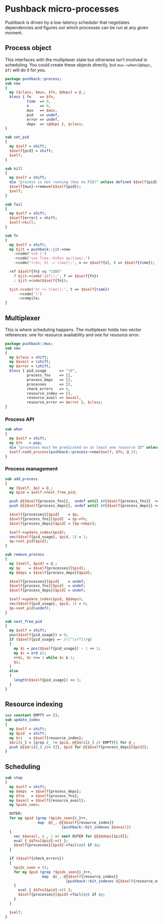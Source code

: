 # Pushback micro-processes
Pushback is driven by a low-latency scheduler that negotiates dependencies and
figures out which processes can be run at any given moment.


## Process object
This interfaces with the multiplexer state but otherwise isn't involved in
scheduling. You could create these objects directly, but `mux->when(@deps, $f)`
will do it for you.

```perl
package pushback::process;
sub new
{
  my ($class, $mux, $fn, @deps) = @_;
  bless { fn    => $fn,
          time  => 0,
          n     => 0,
          mux   => $mux,
          pid   => undef,
          error => undef,
          deps  => \@deps }, $class;
}

sub set_pid
{
  my $self = shift;
  $$self{pid} = shift;
  $self;
}

sub kill
{
  my $self = shift;
  die "process is not running (has no PID)" unless defined $$self{pid};
  $$self{mux}->remove($$self{pid});
  $self;
}

sub fail
{
  my $self = shift;
  $$self{error} = shift;
  $self->kill;
}

sub fn
{
  my $self = shift;
  my $jit = pushback::jit->new
    ->code('sub {')
    ->code('use Time::HiRes qw/time/;')
    ->code('++$n; $t -= time();', n => $$self{n}, t => $$self{time});

  ref $$self{fn} eq "CODE"
    ? $jit->code('&$f();', f => $$self{fn})
    : $jit->code($$self{fn});

  $jit->code('$t += time();', t => $$self{time})
      ->code('}')
      ->compile;
}
```


## Multiplexer
This is where scheduling happens. The multiplexer holds two vector references:
one for resource availability and one for resource error.

```perl
package pushback::mux;
sub new
{
  my $class = shift;
  my $avail = \shift;
  my $error = \shift;
  bless { pid_usage      => "\0",
          process_fns    => [],
          process_deps   => [],
          processes      => [],
          check_errors   => 0,
          resource_index => [],
          resource_avail => $avail,
          resource_error => $error }, $class;
}
```


### Process API
```perl
sub when
{
  my $self = shift;
  my $fn   = pop;
  die "processes must be predicated on at least one resource ID" unless @_;
  $self->add_process(pushback::process->new($self, $fn, @_));
}
```


### Process management
```perl
sub add_process
{
  my ($self, $p) = @_;
  my $pid = $self->next_free_pid;

  push @{$$self{process_fns}},  undef until $#{$$self{process_fns}}  >= $pid;
  push @{$$self{process_deps}}, undef until $#{$$self{process_deps}} >= $pid;

  $$self{processes}[$pid]    = $p;
  $$self{process_fns}[$pid]  = $p->fn;
  $$self{process_deps}[$pid] = [$p->deps];

  $self->update_index($pid);
  vec($$self{pid_usage}, $pid, 1) = 1;
  $p->set_pid($pid);
}

sub remove_process
{
  my ($self, $pid) = @_;
  my $p    = $$self{processes}[$pid];
  my $deps = $$self{process_deps}[$pid];

  $$self{processes}[$pid]    = undef;
  $$self{process_fns}[$pid]  = undef;
  $$self{process_deps}[$pid] = undef;

  $self->update_index($pid, @$deps);
  vec($$self{pid_usage}, $pid, 1) = 0;
  $p->set_pid(undef);
}

sub next_free_pid
{
  my $self = shift;
  pos($$self{pid_usage}) = 0;
  if ($$self{pid_usage} =~ /([^\xff])/g)
  {
    my $i = pos($$self{pid_usage}) - 1 << 3;
    my $c = ord $1;
    ++$i, $c >>= 1 while $c & 1;
    $i;
  }
  else
  {
    length($$self{pid_usage}) << 3;
  }
}
```


## Resource indexing
```perl
use constant EMPTY => [];
sub update_index
{
  my $self = shift;
  my $pid  = shift;
  my $ri   = $$self{resource_index};
  $$ri[$_] = [grep $_ != $pid, @{$$ri[$_] // EMPTY}] for @_;
  push @{$$ri[$_] //= []}, $pid for @{$$self{process_deps}[$pid]};
}
```


## Scheduling
```perl
sub step
{
  my $self = shift;
  my $deps  = $$self{process_deps};
  my $fns   = $$self{process_fns};
  my $avail = $$self{resource_avail};
  my %pids_seen;

  OUTER:
  for my $pid (grep !$pids_seen{$_}++,
               map  @$_, @{$$self{resource_index}}
                          [pushback::bit_indexes $$avail])
  {
    vec $$avail, $_, 1 or next OUTER for @{$$deps[$pid]};
    eval { $$fns[$pid]->() };
    $$self{processes}[$pid]->fail($@) if $@;
  }

  if ($$self{check_errors})
  {
    %pids_seen = ();
    for my $pid (grep !$pids_seen{$_}++,
                 map  @$_, @{$$self{resource_index}}
                            [pushback::bit_indexes ${$$self{resource_error}}])
    {
      eval { $$fns[$pid]->() };
      $$self{processes}[$pid]->fail($@) if $@;
    }
  }

  $self;
}
```
